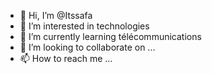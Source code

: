- 👋 Hi, I’m @Itssafa
- 👀 I’m interested in technologies 
- 🌱 I’m currently learning télécommunications 
- 💞️ I’m looking to collaborate on ...
- 📫 How to reach me ...

<!---
Itssafa/Itssafa is a ✨ special ✨ repository because its `README.md` (this file) appears on your GitHub profile.
You can click the Preview link to take a look at your changes.
--->
